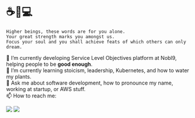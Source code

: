 # ☕️🌵💻

```
Higher beings, these words are for you alone.
Your great strength marks you amongst us. 
Focus your soul and you shall achieve feats of which others can only dream. 
```

🔭 I’m currently developing Service Level Objectives platform at Nobl9, helping people to be **good enough**. \
🌱 I’m currently learning stoicism, leadership, Kubernetes, and how to water my plants. \
💬 Ask me about software development, how to pronounce my name, working at startup, or AWS stuff. \
📫 How to reach me:

<a href="https://www.linkedin.com/in/lukasz-dobek/"><img src="https://img.shields.io/badge/LinkedIn-0077b5?style=flat-square&logo=linkedin"></a> 
<a href="https://twitter.com/lukasz_dobek"><img src="https://img.shields.io/badge/twitter-1DA1F2?style=flat-square&logo=twitter&logoColor=white"></a>

